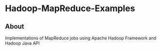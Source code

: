 # Hadoop-MapReduce-Examples

## About
Implementations of MapReduce jobs using Apache Hadoop Framework and Hadoop Java API
